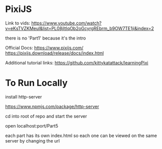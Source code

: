 # PixiJS

Link to vids:
https://www.youtube.com/watch?v=eKsTVZKMeuI&list=PL08jItIqOb2oGcyrgREbrm_b9OW7TE1ji&index=2

there is no 'Part1' because it's the intro

Official Docs:
https://www.pixijs.com/
https://pixijs.download/release/docs/index.html

Additional tutorial links:
https://github.com/kittykatattack/learningPixi


# To Run Locally
install http-server 

https://www.npmjs.com/package/http-server

cd into root of repo and start the server

open localhost:port/Part5

each part has its own index.html so each one can be viewed on the same server by changing the url